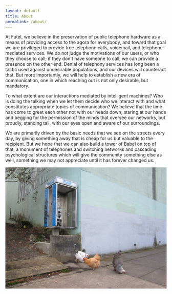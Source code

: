 ```yaml
---
layout: default
title: About
permalink: /about/
---
```


At Futel, we believe in the preservation of public telephone hardware as a means of providing access to the agora for everybody, and toward that goal we are privileged to provide free telephone calls, voicemail, and telephone-mediated services. We do not judge the motivations of our users, or who they choose to call; if they don't have someone to call, we can provide a presence on the other end. Denial of telephony services has long been a tactic used against undesirable populations, and our devices will counteract that. But more importantly, we will help to establish a new era of communication, one in which reaching out is not only desirable, but mandatory.

To what extent are our interactions mediated by intelligent machines? Who is doing the talking when we let them decide who we interact with and what constitutes appropriate topics of communication? We believe that the time has come to greet each other not with our heads down, staring at our hands and begging for the permission of the minds that oversee our networks, but proudly, standing tall, with our eyes open and aware of our surroundings.

We are primarily driven by the basic needs that we see on the streets every day, by giving something away that is cheap for us but valuable to the recipient. But we hope that we can also build a tower of Babel on top of that, a monument of telephones and switching networks and cascading psychological structures which will give the community something else as well, something we may not appreciate until it has forever changed us.

![Chickens](/images/chickens.jpg)
